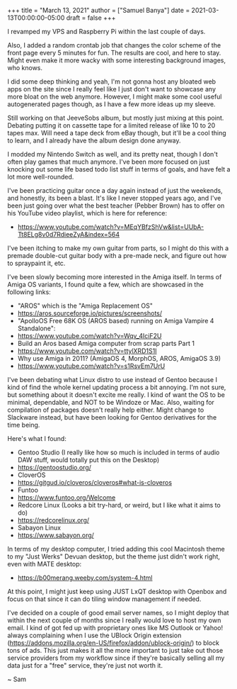 +++
title = "March 13, 2021"
author = ["Samuel Banya"]
date = 2021-03-13T00:00:00-05:00
draft = false
+++

I revamped my VPS and Raspberry Pi within the last couple of days.

Also, I added a random crontab job that changes the color scheme of the front page every 5 minutes for fun. The
results are cool, and here to stay. Might even make it more wacky with some interesting background images, who
knows.

I did some deep thinking and yeah, I'm not gonna host any bloated web apps on the site since I really feel like
I just don't want to showcase any more bloat on the web anymore. However, I might make some cool useful
autogenerated pages though, as I have a few more ideas up my sleeve.

Still working on that JeeveSobs album, but mostly just mixing at this point. Debating putting it on cassette tape
for a limited release of like 10 to 20 tapes max. Will need a tape deck from eBay though, but it'll be a cool
thing to learn, and I already have the album design done anyway.

I modded my Nintendo Switch as well, and its pretty neat, though I don't often play games that much anymore.
I've been more focused on just knocking out some life based todo list stuff in terms of goals, and have
felt a lot more well-rounded.

I've been practicing guitar once a day again instead of just the weekends, and honestly, its been a blast.
It's like I never stopped years ago, and I've been just going over what the best teacher (Pebber Brown) has
to offer on his YouTube video playlist, which is here for reference:

-   <https://www.youtube.com/watch?v=MEqYBfzShVw&list=UUbA-Tt8ELg8v0d7RdieeZyA&index=564>

I've been itching to make my own guitar from parts, so I might do this with a premade double-cut guitar body
with a pre-made neck, and figure out how to spraypaint it, etc.

I've been slowly becoming more interested in the Amiga itself. In terms of Amiga OS variants, I found quite a
few, which are showcased in the following links:

-   "AROS" which is the "Amiga Replacement OS"
-   <https://aros.sourceforge.io/pictures/screenshots/>
-   "ApolloOS Free 68K OS (AROS based) running on Amiga Vampire 4 Standalone":
-   <https://www.youtube.com/watch?v=Wqv_4IciF2U>
-   Build an Aros based Amiga computer from scrap parts Part 1
-   <https://www.youtube.com/watch?v=ttylXRD1S1I>
-   Why use Amiga in 2011? (AmigaOS 4, MorphOS, AROS, AmigaOS 3.9)
-   <https://www.youtube.com/watch?v=s1RsvEm7UrU>

I've been debating what Linux distro to use instead of Gentoo because I kind of find the whole kernel updating
process a bit annoying. I'm not sure, but something about it doesn't excite me really. I kind of want the OS to
be minimal, dependable, and NOT to be Windoze or Mac. Also, waiting for compilation of packages doesn't really
help either. Might change to Slackware instead, but have been looking for Gentoo derivatives for the time being.

Here's what I found:

-   Gentoo Studio (I really like how so much is included in terms of audio DAW stuff, would totally put this on the Desktop)
-   <https://gentoostudio.org/>
-   CloverOS
-   <https://gitgud.io/cloveros/cloveros#what-is-cloveros>
-   Funtoo
-   <https://www.funtoo.org/Welcome>
-   Redcore Linux (Looks a bit try-hard, or weird, but I like what it aims to do)
-   <https://redcorelinux.org/>
-   Sabayon Linux
-   <https://www.sabayon.org/>

In terms of my desktop computer, I tried adding this cool Macintosh theme to my "Just Werks" Devuan desktop, but the theme just didn't work
right, even with MATE desktop:

-   <https://b00merang.weeby.com/system-4.html>

At this point, I might just keep using JUST LxQT desktop with Openbox and focus on that since it can do tiling window management if needed.

I've decided on a couple of good email server names, so I might deploy that within the next couple of months since I really would love
to host my own email. I kind of got fed up with proprietary ones like MS Outlook or Yahoo! always complaining when I use the UBlock Origin
extension (<https://addons.mozilla.org/en-US/firefox/addon/ublock-origin/>) to block tons of ads. This just makes it all the more
important to just take out those service providers from my workflow since if they're basically selling all my data just for a "free" service,
they're just not worth it.

~ Sam